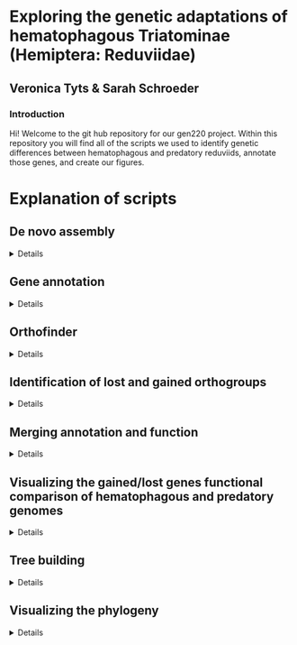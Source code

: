 # Exploring the genetic adaptations of hematophagous Triatominae (Hemiptera: Reduviidae)
## Veronica Tyts & Sarah Schroeder
### Introduction
Hi! Welcome to the git hub repository for our gen220 project. Within this repository you will find all of the scripts we used to identify genetic differences between hematophagous and predatory reduviids, annotate those genes, and create our figures.    

# Explanation of scripts 
## De novo assembly
<details>
  
We only needed to assemble RNA seq data for one species. We used the script **trinity.sh** in which we used the default settings of Trinity and included paths to fastq files of our data. 
</details>

## Gene annotation
<details>
  
We used the tool funannote to annote our whole genome sequences. Inputs for the script **funannotate.sh** should be annotated genomes in fasta file format. Note that the insect genome is large for this tool, so we made modifications accordingly. The cleaning step has been bypassed, minimum sequence length has been set at 5kb, RNA seq data of a closely related species was added as evidence for the predict tool, the minimum training models for Augustus was set to 100 genes, the Drosophila training model was used for Augustus, and both snap and gene mark software were turned off. Because the cleaning step was bypassed, the script **delete_scaffolds.py** can be used to delete scaffolds with less than 4 types of nucleotides.
The script **funannotate_annotate.sh** can then be used to complete annotation. Default settings are used in this script with insecta_odb10 busco database
</details>

## Orthofinder
<details>
  
Orthofinder can be used to identify orthogroups among species. The default settings are used within **orthofinder.sh** with protein fasta files created by funannotate as input.  
</details>

## Identification of lost and gained orthogroups
<details>
  
We used the script **orthofinder_out.py** to create tables listing the single copy and multiple copy orthogroups gained by the hematophagous reduviids, the single and multiple copy orthogroups lost by the reduviids, and the single copy orthogroups present in all six species. This script uses the Orthogroups.GeneCount.tsv file created by orthofinder as input. 
</details>

## Merging annotation and function

<details>

To merge gene annotations and functions identified with funannotate with the identified gained and lost genes, we used the script **combined_annotations.py**. The inputs for this script are the path to folder containing gained and lost orthogroup tables, orthogroups.tsv file created by orthofinder containing all orthogroups and the genes withing them, and the path to the folder containing gene annotations for each species. 
</details>

## Visualizing the gained/lost genes functional comparison of hematophagous and predatory genomes
<details> 
  
We used matplotlib in Python to show the difference between gained/lost gene functions between hematophagous and predatory species. The script **Final_plot.ipynb** was used, functional types' details can be found in annotated files. 

</details>

## Tree building
<details>
  
### Add species names 
Before preparing data for a tree we first needed to add species names to the single copy ortholgroup fasta files created by orthofinder using the script **rename_orthofinder_align.py**. Inputs include a names list containing the name of all species in order of the columns from Orthogroups.tsv (output of orthofinder), as well as a path to the directory of single copy orthogroup fasta files created by orthofinder. 

### Align and trim and create tree file
Sequences can now be prepared for a tree using **align_and_trim.sh**. Default settings of muscle and trimal are used to allin and trim sequences. IQ-tree is using with 1000 bootstrap replicates and 1000 likelihood ratio test replicates. The -con -t tree commands are used to obtain a consensus tree file. 
  
</details>

## Visualizing the phylogeny
<details>
  
We used ggtree in R to visualize our phylogeny. The script **ggtree.R** was used and hematophagous species were marked by red tip labels. A color gradient with legend was also created for detailing branches with bootstrap support. 
</details>
